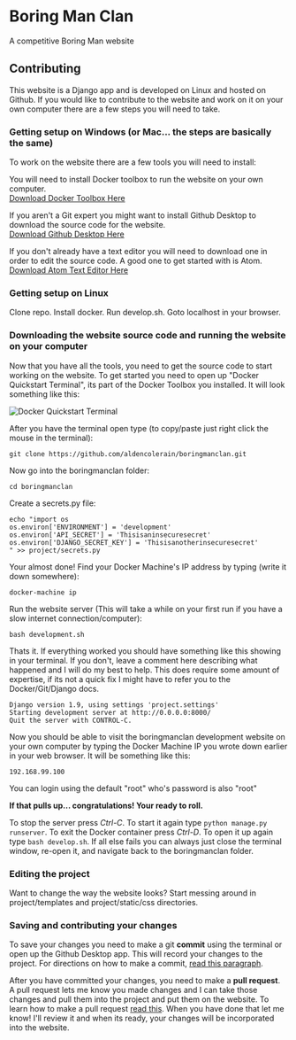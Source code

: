 # Boring Man Clan
A competitive Boring Man website

## Contributing

This website is a Django app and is developed on Linux and hosted on Github. If you would like to contribute to the website and work on it on your own computer there are a few steps you will need to take.

### Getting setup on Windows (or Mac... the steps are basically the same)

To work on the website there are a few tools you will need to install:  

You will need to install Docker toolbox to run the website on your own computer.  
[Download Docker Toolbox Here](https://www.docker.com/products/docker-toolbox)

If you aren't a Git expert you might want to install Github Desktop to download the source code for the website.  
[Download Github Desktop Here](https://desktop.github.com/)

If you don't already have a text editor you will need to download one in order to edit the source code.  A good one to get started with is Atom.  
[Download Atom Text Editor Here](https://atom.io/)

### Getting setup on Linux
Clone repo. Install docker. Run develop.sh. Goto localhost in your browser.

### Downloading the website source code and running the website on your computer

Now that you have all the tools, you need to get the source code to start working on the website. To get started you need to open up "Docker Quickstart Terminal", its part of the Docker Toolbox you installed. It will look something like this:  

![Docker Quickstart Terminal](https://docs.docker.com/windows/images/b2d_shell.png)

After you have the terminal open type (to copy/paste just right click the mouse in the terminal):
```
git clone https://github.com/aldencolerain/boringmanclan.git
```

Now go into the boringmanclan folder:
```
cd boringmanclan
```

Create a secrets.py file:
```
echo "import os
os.environ['ENVIRONMENT'] = 'development'
os.environ['API_SECRET'] = 'Thisisaninsecuresecret'
os.environ['DJANGO_SECRET_KEY'] = 'Thisisanotherinsecuresecret'
" >> project/secrets.py
```

Your almost done! Find your Docker Machine's IP address by typing (write it down somewhere):
```
docker-machine ip
```

Run the website server (This will take a while on your first run if you have a slow internet connection/computer):
```
bash development.sh
```

Thats it. If everything worked you should have something like this showing in your terminal.  If you don't, leave a comment here describing what happened and I will do my best to help. This does require some amount of expertise, if its not a quick fix I might have to refer you to the Docker/Git/Django docs.
```
Django version 1.9, using settings 'project.settings'
Starting development server at http://0.0.0.0:8000/
Quit the server with CONTROL-C.
```

Now you should be able to visit the boringmanclan development website on your own computer by typing the Docker Machine IP you wrote down earlier in your web browser.  It will be something like this:
```
192.168.99.100
```
You can login using the default "root" who's password is also "root"  

**If that pulls up... congratulations! Your ready to roll.**  

To stop the server press *Ctrl-C*.  To start it again type ``python manage.py runserver``. To exit the Docker container press *Ctrl-D*. To open it up again type ``bash develop.sh``. If all else fails you can always just close the terminal window, re-open it, and navigate back to the boringmanclan folder.


### Editing the project

Want to change the way the website looks?  Start messing around in project/templates and project/static/css directories.

### Saving and contributing your changes

To save your changes you need to make a git **commit** using the terminal or open up the Github Desktop app. This will record your changes to the project. For directions on how to make a commit, [read this paragraph](https://guides.github.com/activities/hello-world/#commit).

After you have committed your changes, you need to make a **pull request**. A pull request lets me know you made changes and I can take those changes and pull them into the project and put them on the website. To learn how to make a pull request [read this](https://guides.github.com/activities/hello-world/#pr).  When you have done that let me know!  I'll review it and when its ready, your changes will be incorporated into the website.
